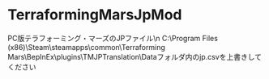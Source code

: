 # TerraformingMarsJpMod
PC版テラフォーミング・マーズのJPファイル\n
C:\Program Files (x86)\Steam\steamapps\common\Terraforming Mars\BepInEx\plugins\TMJPTranslation\Dataフォルダ内のjp.csvを上書きしてください
